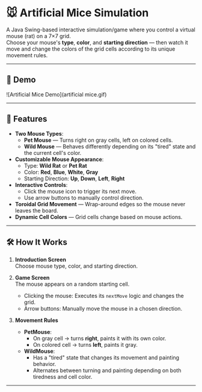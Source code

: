 # 🐭 Artificial Mice Simulation

A Java Swing-based interactive simulation/game where you control a virtual mouse (rat) on a 7×7 grid.  
Choose your mouse's **type**, **color**, and **starting direction** — then watch it move and change the colors of the grid cells according to its unique movement rules.

---

## 🎥 Demo

![Artificial Mice Demo](artificial mice.gif)

---

## 📜 Features

- **Two Mouse Types**:
  - **Pet Mouse** — Turns right on gray cells, left on colored cells.
  - **Wild Mouse** — Behaves differently depending on its "tired" state and the current cell's color.
- **Customizable Mouse Appearance**:
  - Type: **Wild Rat** or **Pet Rat**
  - Color: **Red**, **Blue**, **White**, **Gray**
  - Starting Direction: **Up**, **Down**, **Left**, **Right**
- **Interactive Controls**:
  - Click the mouse icon to trigger its next move.
  - Use arrow buttons to manually control direction.
- **Toroidal Grid Movement** — Wrap-around edges so the mouse never leaves the board.
- **Dynamic Cell Colors** — Grid cells change based on mouse actions.

---

## 🛠️ How It Works

1. **Introduction Screen**  
   Choose mouse type, color, and starting direction.

2. **Game Screen**  
   The mouse appears on a random starting cell.
   - Clicking the mouse: Executes its `nextMove` logic and changes the grid.
   - Arrow buttons: Manually move the mouse in a chosen direction.

3. **Movement Rules**  
   - **PetMouse**:
     - On gray cell → turns **right**, paints it with its own color.
     - On colored cell → turns **left**, paints it gray.
   - **WildMouse**:
     - Has a "tired" state that changes its movement and painting behavior.
     - Alternates between turning and painting depending on both tiredness and cell color.

---
